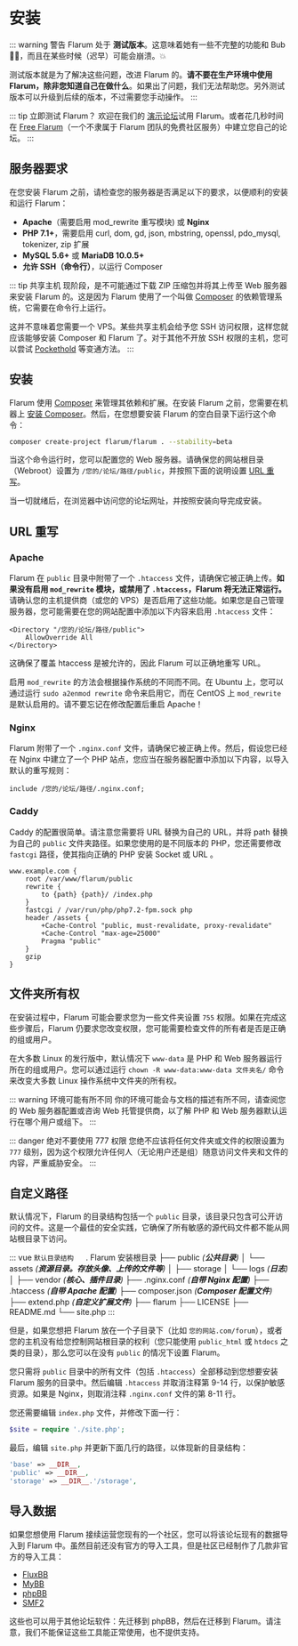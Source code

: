 # 安装

::: warning 警告
Flarum 处于 **测试版本**。这意味着她有一些不完整的功能和 Bub 🐛🐞，而且在某些时候（迟早）可能会崩溃。💥

测试版本就是为了解决这些问题，改进 Flarum 的。**请不要在生产环境中使用 Flarum，除非您知道自己在做什么**。如果出了问题，我们无法帮助您。另外测试版本可以升级到后续的版本，不过需要您手动操作。
:::

::: tip 立即测试 Flarum？
欢迎在我们的 [演示论坛](https://discuss.flarum.org/d/21101)试用 Flarum。或者花几秒时间在 [Free Flarum](https://www.freeflarum.com)（一个不隶属于 Flarum 团队的免费社区服务）中建立您自己的论坛。
:::

## 服务器要求

在您安装 Flarum 之前，请检查您的服务器是否满足以下的要求，以便顺利的安装和运行 Flarum：

* **Apache**（需要启用 mod\_rewrite 重写模块) 或 **Nginx**
* **PHP 7.1+**，需要启用 curl, dom, gd, json, mbstring, openssl, pdo\_mysql, tokenizer, zip 扩展
* **MySQL 5.6+** 或 **MariaDB 10.0.5+**
* **允许 SSH（命令行）**，以运行 Composer

::: tip 共享主机
现阶段，是不可能通过下载 ZIP 压缩包并将其上传至 Web 服务器来安装 Flarum 的。这是因为 Flarum 使用了一个叫做 [Composer](https://getcomposer.org) 的依赖管理系统，它需要在命令行上运行。

这并不意味着您需要一个 VPS。某些共享主机会给予您 SSH 访问权限，这样您就应该能够安装 Composer 和 Flarum 了。对于其他不开放 SSH 权限的主机，您可以尝试 [Pockethold](https://github.com/andreherberth/pockethold) 等变通方法。
:::

## 安装

Flarum 使用 [Composer](https://getcomposer.org) 来管理其依赖和扩展。在安装 Flarum 之前，您需要在机器上 [安装 Composer](https://getcomposer.org)。然后，在您想要安装 Flarum 的空白目录下运行这个命令：

```bash
composer create-project flarum/flarum . --stability=beta
```

当这个命令运行时，您可以配置您的 Web 服务器。请确保您的网站根目录（Webroot）设置为 `/您的/论坛/路径/public`，并按照下面的说明设置 [URL 重写](#url-rewriting)。

当一切就绪后，在浏览器中访问您的论坛网址，并按照安装向导完成安装。

## URL 重写

### Apache

Flarum 在 `public` 目录中附带了一个 `.htaccess` 文件，请确保它被正确上传。**如果没有启用 `mod_rewrite` 模块，或禁用了 `.htaccess`，Flarum 将无法正常运行。** 请确认您的主机提供商（或您的 VPS）是否启用了这些功能。如果您是自己管理服务器，您可能需要在您的网站配置中添加以下内容来启用 `.htaccess` 文件：

```
<Directory "/您的/论坛/路径/public">
    AllowOverride All
</Directory>
```

这确保了覆盖 htaccess 是被允许的，因此 Flarum 可以正确地重写 URL。

启用 `mod_rewrite` 的方法会根据操作系统的不同而不同。在 Ubuntu 上，您可以通过运行 `sudo a2enmod rewrite` 命令来启用它，而在 CentOS 上 `mod_rewrite` 是默认启用的。请不要忘记在修改配置后重启 Apache！

### Nginx

Flarum 附带了一个 `.nginx.conf` 文件，请确保它被正确上传。然后，假设您已经在 Nginx 中建立了一个 PHP 站点，您应当在服务器配置中添加以下内容，以导入默认的重写规则：

```nginx
include /您的/论坛/路径/.nginx.conf;
```

### Caddy

Caddy 的配置很简单。请注意您需要将 URL 替换为自己的 URL，并将 path 替换为自己的 `public` 文件夹路径。如果您使用的是不同版本的 PHP，您还需要修改 `fastcgi` 路径，使其指向正确的 PHP 安装 Socket 或 URL 。

```
www.example.com {
    root /var/www/flarum/public
    rewrite {
        to {path} {path}/ /index.php
    }
    fastcgi / /var/run/php/php7.2-fpm.sock php
    header /assets {
        +Cache-Control "public, must-revalidate, proxy-revalidate"
        +Cache-Control "max-age=25000"
        Pragma "public" 
    }
    gzip
}
```
## 文件夹所有权
在安装过程中，Flarum 可能会要求您为一些文件夹设置 `755` 权限。如果在完成这些步骤后，Flarum 仍要求您改变权限，您可能需要检查文件的所有者是否是正确的组或用户。

在大多数 Linux 的发行版中，默认情况下 `www-data` 是 PHP 和 Web 服务器运行所在的组或用户。您可以通过运行 `chown -R www-data:www-data 文件夹名/` 命令来改变大多数 Linux 操作系统中文件夹的所有权。

::: warning 环境可能有所不同
你的环境可能会与文档的描述有所不同，请查阅您的 Web 服务器配置或咨询 Web 托管提供商，以了解 PHP 和 Web 服务器默认运行在哪个用户或组下。
:::

::: danger 绝对不要使用 777 权限
您绝不应该将任何文件夹或文件的权限设置为 `777` 级别，因为这个权限允许任何人（无论用户还是组）随意访问文件夹和文件的内容，严重威胁安全。
:::

## 自定义路径

默认情况下，Flarum 的目录结构包括一个 `public` 目录，该目录只包含可公开访问的文件。这是一个最佳的安全实践，它确保了所有敏感的源代码文件都不能从网站根目录下访问。

::: vue
`默认目录结构`
　
. Flarum 安装根目录
├── public _(**公共目录**)_
│   └── assets _(**资源目录。存放头像、上传的文件等**)_
│
├── storage
│   └── logs _(**日志**)_
│
├── vendor _(**核心、插件目录**)_
├── .nginx.conf _(**自带 Nginx 配置**)_
├── .htaccess _(**自带 Apache 配置**)_
├── composer.json _(**Composer 配置文件**)_
├── extend.php _(**自定义扩展文件**)_
├── flarum
├── LICENSE
├── README.md
└── site.php
:::



但是，如果您想把 Flarum 放在一个子目录下（比如 `您的网站.com/forum`），或者您的主机没有给您控制网站根目录的权利（您只能使用 `public_html` 或 `htdocs` 之类的目录），那么您可以在没有 `public` 的情况下设置 Flarum。

您只需将 `public` 目录中的所有文件（包括 `.htaccess`）全部移动到您想要安装 Flarum 服务的目录中。然后编辑 `.htaccess` 并取消注释第 9-14 行，以保护敏感资源。如果是 Nginx，则取消注释 `.nginx.conf` 文件的第 8-11 行。

您还需要编辑 `index.php` 文件，并修改下面一行：

```php
$site = require './site.php';
```

 最后，编辑 `site.php` 并更新下面几行的路径，以体现新的目录结构：

```php
'base' => __DIR__,
'public' => __DIR__,
'storage' => __DIR__.'/storage',
```

## 导入数据

如果您想使用 Flarum 接续运营您现有的一个社区，您可以将该论坛现有的数据导入到 Flarum 中。虽然目前还没有官方的导入工具，但是社区已经制作了几款非官方的导入工具：

* [FluxBB](https://discuss.flarum.org/d/3867-fluxbb-to-flarum-migration-tool)
* [MyBB](https://discuss.flarum.org/d/5506-mybb-migrate-script)
* [phpBB](https://discuss.flarum.org/d/1117-phpbb-migrate-script-updated-for-beta-5)
* [SMF2](https://github.com/ItalianSpaceAstronauticsAssociation/smf2_to_flarum)

这些也可以用于其他论坛软件：先迁移到 phpBB，然后在迁移到 Flarum。请注意，我们不能保证这些工具能正常使用，也不提供支持。
